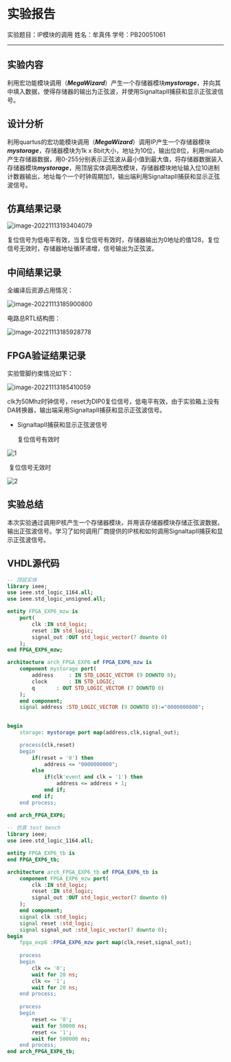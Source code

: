 # 实验报告

实验题目：IP模块的调用		  姓名：牟真伟			学号：PB20051061

------

## 实验内容

​	利用宏功能模块调用（***MegaWizard***）产生一个存储器模块***mystorage***，并向其中填入数据，使得存储器的输出为正弦波，并使用SignaltapⅡ捕获和显示正弦波信号。

## 设计分析

​	利用quartus的宏功能模块调用（***MegaWizard***）调用IP产生一个存储器模块***mystorage***，存储器模块为1k x 8bit大小，地址为10位，输出位8位，利用matlab产生存储器数据，用0-255分别表示正弦波从最小值到最大值，将存储器数据装入存储器模块***mystorage***，用顶层实体调用改模块，存储器模块地址输入位10进制计数器输出，地址每个一个时钟周期加1，输出端利用SignaltapⅡ捕获和显示正弦波信号。

## 仿真结果记录

![image-20221113193404079](https://gitee.com/aweary/img/raw/master/img/202211131934218.png)

复位信号为低电平有效，当复位信号有效时，存储器输出为0地址的值128，复位信号无效时，存储器地址循环递增，信号输出为正弦波。

## 中间结果记录

全编译后资源占用情况：

![image-20221113185900800](https://gitee.com/aweary/img/raw/master/img/202211131907868.png)

电路总RTL结构图：

![image-20221113185928778](https://gitee.com/aweary/img/raw/master/img/202211131907757.png)

## FPGA验证结果记录

实验管脚约束情况如下：

![image-20221113185410059](https://gitee.com/aweary/img/raw/master/img/202211131907381.png)

clk为50Mhz时钟信号，reset为DIP0复位信号，低电平有效，由于实验箱上没有DA转换器，输出端采用SignaltapⅡ捕获和显示正弦波信号。

- SignaltapⅡ捕获和显示正弦波信号

  复位信号有效时

![1](https://gitee.com/aweary/img/raw/master/img/202211131907883.png)

​	复位信号无效时

![2](https://gitee.com/aweary/img/raw/master/img/202211131908939.png)

## 实验总结

​	本次实验通过调用IP核产生一个存储器模块，并用该存储器模块存储正弦波数据，输出正弦波信号。学习了如何调用厂商提供的IP核和如何调用SignaltapⅡ捕获和显示正弦波信号。

## VHDL源代码

```vhdl
-- 顶层实体
library ieee;
use ieee.std_logic_1164.all;
use ieee.std_logic_unsigned.all;

entity FPGA_EXP6_mzw is
	port(
		clk :IN std_logic;
		reset :IN std_logic;
		signal_out :OUT std_logic_vector(7 downto 0)
	);
end FPGA_EXP6_mzw;

architecture arch_FPGA_EXP6 of FPGA_EXP6_mzw is
	component mystorage port(
		address		: IN STD_LOGIC_VECTOR (9 DOWNTO 0);
		clock		: IN STD_LOGIC;
		q		: OUT STD_LOGIC_VECTOR (7 DOWNTO 0)
	);
	end component;
	signal address :STD_LOGIC_VECTOR (9 DOWNTO 0):="0000000000";
	

begin
	storage: mystorage port map(address,clk,signal_out);

	process(clk,reset)
	begin
		if(reset = '0') then 
			address <= "0000000000";
		else
			if(clk'event and clk = '1') then 
				address <= address + 1;
			end if;
		end if;
	end process;

end arch_FPGA_EXP6;
            
-- 仿真 test bench
library ieee;
use ieee.std_logic_1164.all;

entity FPGA_EXP6_tb is
end FPGA_EXP6_tb;

architecture arch_FPGA_EXP6_tb of FPGA_EXP6_tb is
	component FPGA_EXP6_mzw port(
		clk :IN std_logic;
		reset :IN std_logic;
		signal_out :OUT std_logic_vector(7 downto 0)
	);
	end component;
	signal clk :std_logic;
	signal reset :std_logic;
	signal signal_out :std_logic_vector(7 downto 0);
begin
	fpga_exp6 :FPGA_EXP6_mzw port map(clk,reset,signal_out);
	
	process
	begin
		clk <= '0';
		wait for 20 ns;
		clk <= '1';
		wait for 20 ns;
	end process;
	
	process
	begin
		reset <= '0';
		wait for 50000 ns;
		reset <= '1';
		wait for 500000 ns;
	end process;
end arch_FPGA_EXP6_tb;            
```